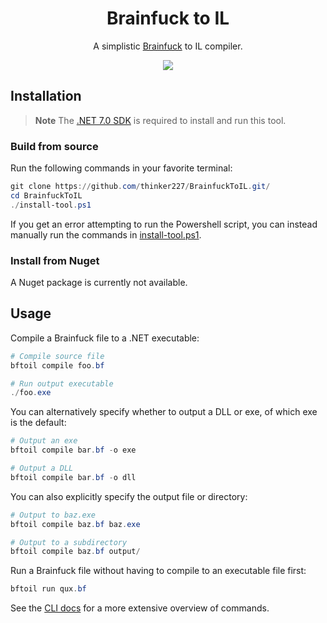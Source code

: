 <h1 align="center">Brainfuck to IL</h1>

<p align="center">
    A simplistic <a href="https://esolangs.org/wiki/Brainfuck">Brainfuck</a> to IL compiler.
</p>

<p align="center">
    <a href="https://github.com/thinker227/BrainfuckToIL/actions/workflows/build.yaml">
        <img src="https://img.shields.io/github/actions/workflow/status/thinker227/BrainfuckToIL/build.yaml?branch=main&logo=github&label=build&style=for-the-badge"/>
    </a>
</p>

## Installation

> **Note**
> The [.NET 7.0 SDK](https://dotnet.microsoft.com/en-us/) is required to install and run this tool.

### Build from source

Run the following commands in your favorite terminal:
```ps1
git clone https://github.com/thinker227/BrainfuckToIL.git/
cd BrainfuckToIL
./install-tool.ps1
```

If you get an error attempting to run the Powershell script, you can instead manually run the commands in [install-tool.ps1](install-tool.ps1).

### Install from Nuget

A Nuget package is currently not available.

## Usage

Compile a Brainfuck file to a .NET executable:
```ps1
# Compile source file
bftoil compile foo.bf

# Run output executable
./foo.exe
```

You can alternatively specify whether to output a DLL or exe, of which exe is the default:
```ps1
# Output an exe
bftoil compile bar.bf -o exe

# Output a DLL
bftoil compile bar.bf -o dll
```

You can also explicitly specify the output file or directory:
```ps1
# Output to baz.exe
bftoil compile baz.bf baz.exe

# Output to a subdirectory
bftoil compile baz.bf output/
```

Run a Brainfuck file without having to compile to an executable file first:
```ps1
bftoil run qux.bf
```

See the [CLI docs](./cliDocs.md) for a more extensive overview of commands.
